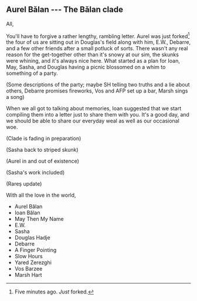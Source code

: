 ## Aurel Bălan --- The Bălan clade

All,

You'll have to forgive a rather lengthy, rambling letter. Aurel was just forked[^justforked] the four of us are sitting out in Douglas's field along with him, E.W., Debarre, and a few other friends after a small potluck of sorts. There wasn't any real reason for the get-together other than it's snowy at our sim, the skunks were whining, and it's always nice here. What started as a plan for Ioan, May, Sasha, and Douglas having a picnic blossomed on a whim to something of a party.

(Some descriptions of the party; maybe SH telling two truths and a lie about others, Debarre promises fireworks, Vos and AFP set up a bar, Marsh sings a song)

When we all got to talking about memories, Ioan suggested that we start compiling them into a letter just to share them with you. It's a good day, and we should be able to share our everyday weal as well as our occasional woe.

(Clade is fading in preparation)

(Sasha back to striped skunk)

(Aurel in and out of existence)

(Sasha's work included)

(Rareș update)

With all the love in the world,

* Aurel Bălan
* Ioan Bălan
* May Then My Name
* E.W.
* Sasha
* Douglas Hadje
* Debarre
* A Finger Pointing
* Slow Hours
* Yared Zerezghi
* Vos Barzee
* Marsh Hart

[^justforked]: Five minutes ago. *Just* forked.
